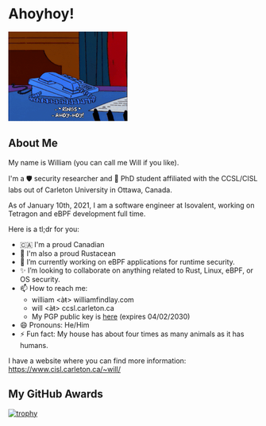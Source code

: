 # Ahoyhoy!

![Mr. Burns Ahoyhoy](img/mr_burns.gif)

## About Me

My name is William (you can call me Will if you like).

I'm a 🛡 security researcher and 📖 PhD student affiliated with the CCSL/CISL labs out of Carleton University in Ottawa, Canada.

As of January 10th, 2021, I am a software engineer at Isovalent, working on Tetragon and eBPF development full time.

Here is a tl;dr for you:
- 🇨🇦 I'm a proud Canadian
- 🦀 I'm also a proud Rustacean
- 🔭 I’m currently working on eBPF applications for runtime security.
- ✨ I’m looking to collaborate on anything related to Rust, Linux, eBPF, or OS security.
- 📫 How to reach me:
  - william <àŧ> williamfindlay.com
  - will <àŧ> ccsl.carleton.ca
  - My PGP public key is [here](https://www.cisl.carleton.ca/~will/keys/email.pub.txt) (expires 04/02/2030)
- 😄 Pronouns: He/Him
- ⚡ Fun fact: My house has about four times as many animals as it has humans.

I have a website where you can find more information: https://www.cisl.carleton.ca/~will/

## My GitHub Awards

[![trophy](https://github-profile-trophy.vercel.app/?username=willfindlay&column=3&margin-w=15&margin-h=15)](https://github.com/ryo-ma/github-profile-trophy)
